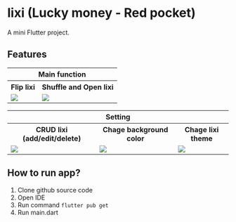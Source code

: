 # lixi (Lucky money - Red pocket)

A mini Flutter project.

## Features

<table>
 <tr> <th colspan=2> Main function </th> </tr>
 <tr>
  <th> Flip lixi </th>
  <th> Shuffle and Open lixi </th>
 </tr>
 <tr>
  <td> <image src = https://user-images.githubusercontent.com/51954160/215414535-408cbbc4-be78-4741-9e0e-f3bf82e9f63e.gif> </td>
  <td> <image src = https://user-images.githubusercontent.com/51954160/215415301-318fcae1-85e2-4785-b437-c10f851f6048.gif> </td>
 </tr>
</table>

<table>
 <tr> <th colspan=3> Setting </th> </tr>
 <tr>
  <th> CRUD lixi (add/edit/delete) </th>
  <th> Chage background color </th>
  <th> Chage lixi theme </th>
 </tr>
  <tr>
  <td> <image src = https://user-images.githubusercontent.com/51954160/215414535-408cbbc4-be78-4741-9e0e-f3bf82e9f63e.gif> </td>
  <td> <image src = https://user-images.githubusercontent.com/51954160/215414535-408cbbc4-be78-4741-9e0e-f3bf82e9f63e.gif> </td>
  <td> <image src = https://user-images.githubusercontent.com/51954160/215414535-408cbbc4-be78-4741-9e0e-f3bf82e9f63e.gif> </td>
 </tr>
</table>

## How to run app?
1. Clone github source code
2. Open IDE
3. Run command ```flutter pub get```
4. Run main.dart


